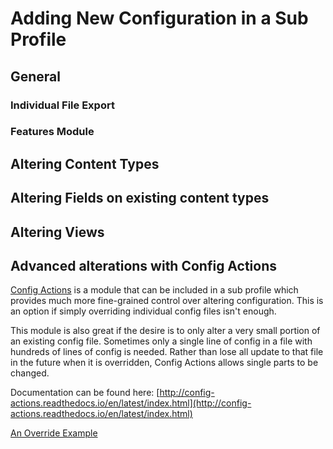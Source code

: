 # Adding New Configuration in a Sub Profile

## General



### Individual File Export



### Features Module


## Altering Content Types

## Altering Fields on existing content types

## Altering Views

## Advanced alterations with Config Actions

[Config Actions](https://www.drupal.org/project/config_actions) is a module that
can be included in a sub profile which provides much more fine-grained control
over altering configuration. This is an option if simply overriding individual
config files isn't enough.

This module is also great if the desire is to only alter a very small portion of
an existing config file. Sometimes only a single line of config in a file with
hundreds of lines of config is needed. Rather than lose all update to that file
in the future when it is overridden, Config Actions allows single parts to be
changed.

Documentation can be found here: [http://config-actions.readthedocs.io/en/latest/index.html](http://config-actions.readthedocs.io/en/latest/index.html)

[An Override Example](http://config-actions.readthedocs.io/en/latest/example_override.html)
